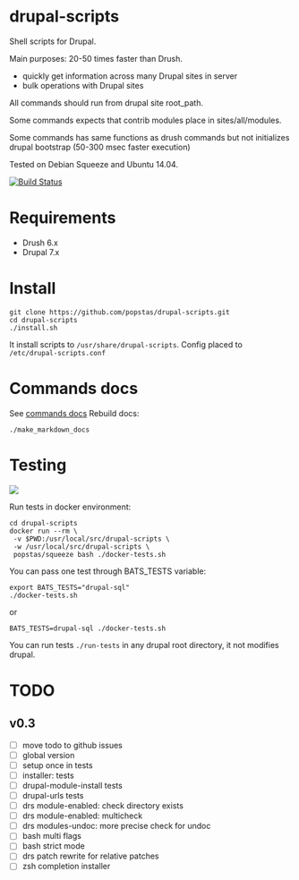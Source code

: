 # drupal-scripts

Shell scripts for Drupal.

Main purposes: 20-50 times faster than Drush. 
- quickly get information across many Drupal sites in server
- bulk operations with Drupal sites

All commands should run from drupal site root_path.

Some commands expects that contrib modules place in sites/all/modules.

Some commands has same functions as drush commands but not initializes drupal bootstrap (50-300 msec faster execution)

Tested on Debian Squeeze and Ubuntu 14.04.

[![Build Status](https://travis-ci.org/popstas/drupal-scripts.svg?branch=0.2)](https://travis-ci.org/popstas/drupal-scripts)

# Requirements
- Drush 6.x
- Drupal 7.x

# Install
```
git clone https://github.com/popstas/drupal-scripts.git
cd drupal-scripts
./install.sh
```

It install scripts to `/usr/share/drupal-scripts`.
Config placed to `/etc/drupal-scripts.conf`


# Commands docs
See [commands docs](docs/commands.md)
Rebuild docs:
```
./make_markdown_docs
```

# Testing
<a href="http://ci.viasite.ru/viewType.html?buildTypeId=DrupalScripts_Build">
<img src="http://ci.viasite.ru/app/rest/builds/buildType:(id:DrupalScripts_Build)/statusIcon"/></a>

Run tests in docker environment:
```
cd drupal-scripts
docker run --rm \
 -v $PWD:/usr/local/src/drupal-scripts \
 -w /usr/local/src/drupal-scripts \
 popstas/squeeze bash ./docker-tests.sh
```

You can pass one test through BATS_TESTS variable:
```
export BATS_TESTS="drupal-sql"
./docker-tests.sh
```
or
```
BATS_TESTS=drupal-sql ./docker-tests.sh
```

You can run tests `./run-tests` in any drupal root directory, it not modifies drupal.

# TODO

## v0.3
- [ ] move todo to github issues
- [ ] global version
- [ ] setup once in tests
- [ ] installer: tests
- [ ] drupal-module-install tests
- [ ] drupal-urls tests
- [ ] drs module-enabled: check directory exists
- [ ] drs module-enabled: multicheck
- [ ] drs modules-undoc: more precise check for undoc
- [ ] bash multi flags
- [ ] bash strict mode
- [ ] drs patch rewrite for relative patches
- [ ] zsh completion installer